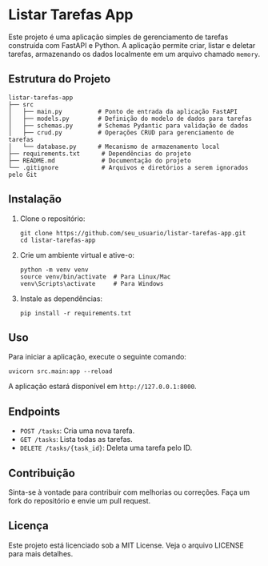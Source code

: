 # Listar Tarefas App

Este projeto é uma aplicação simples de gerenciamento de tarefas construída com FastAPI e Python. A aplicação permite criar, listar e deletar tarefas, armazenando os dados localmente em um arquivo chamado `memory`.

## Estrutura do Projeto

```
listar-tarefas-app
├── src
│   ├── main.py          # Ponto de entrada da aplicação FastAPI
│   ├── models.py        # Definição do modelo de dados para tarefas
│   ├── schemas.py       # Schemas Pydantic para validação de dados
│   ├── crud.py          # Operações CRUD para gerenciamento de tarefas
│   └── database.py      # Mecanismo de armazenamento local
├── requirements.txt      # Dependências do projeto
├── README.md             # Documentação do projeto
└── .gitignore            # Arquivos e diretórios a serem ignorados pelo Git
```

## Instalação

1. Clone o repositório:
   ```
   git clone https://github.com/seu_usuario/listar-tarefas-app.git
   cd listar-tarefas-app
   ```

2. Crie um ambiente virtual e ative-o:
   ```
   python -m venv venv
   source venv/bin/activate  # Para Linux/Mac
   venv\Scripts\activate     # Para Windows
   ```

3. Instale as dependências:
   ```
   pip install -r requirements.txt
   ```

## Uso

Para iniciar a aplicação, execute o seguinte comando:

```
uvicorn src.main:app --reload
```

A aplicação estará disponível em `http://127.0.0.1:8000`.

## Endpoints

- `POST /tasks`: Cria uma nova tarefa.
- `GET /tasks`: Lista todas as tarefas.
- `DELETE /tasks/{task_id}`: Deleta uma tarefa pelo ID.

## Contribuição

Sinta-se à vontade para contribuir com melhorias ou correções. Faça um fork do repositório e envie um pull request.

## Licença

Este projeto está licenciado sob a MIT License. Veja o arquivo LICENSE para mais detalhes.